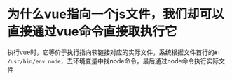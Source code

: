# 为什么vue指向一个js文件，我们却可以直接通过vue命令直接取执行它
执行vue时，它等价于执行指向软链接对应的实际文件，系统根据文件首行的`#! /usr/bin/env node`，去环境变量中找node命令，最后通过node命令执行实际文件
